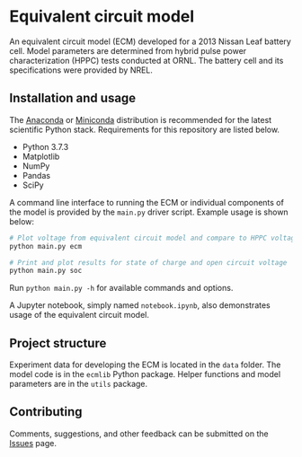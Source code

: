 # Equivalent circuit model

An equivalent circuit model (ECM) developed for a 2013 Nissan Leaf battery cell. Model parameters are determined from hybrid pulse power characterization (HPPC) tests conducted at ORNL. The battery cell and its specifications were provided by NREL.

## Installation and usage

The [Anaconda](https://www.anaconda.com) or [Miniconda](https://conda.io/miniconda.html) distribution is recommended for the latest scientific Python stack. Requirements for this repository are listed below.

- Python 3.7.3
- Matplotlib
- NumPy
- Pandas
- SciPy

A command line interface to running the ECM or individual components of the model is provided by the `main.py` driver script. Example usage is shown below:

```bash
# Plot voltage from equivalent circuit model and compare to HPPC voltage
python main.py ecm

# Print and plot results for state of charge and open circuit voltage
python main.py soc
```

Run `python main.py -h` for available commands and options.

A Jupyter notebook, simply named `notebook.ipynb`, also demonstrates usage of the equivalent circuit model.

## Project structure

Experiment data for developing the ECM is located in the `data` folder. The model code is in the `ecmlib` Python package. Helper functions and model parameters are in the `utils` package.

## Contributing

Comments, suggestions, and other feedback can be submitted on the [Issues](https://github.com/batterysim/equiv-circ-model/issues) page.
